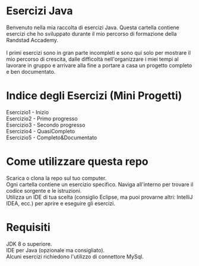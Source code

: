 # Esercizi Java
Benvenuto nella mia raccolta di esercizi Java. Questa cartella contiene esercizi che ho sviluppato durante il mio percorso di formazione della Randstad Accademy.<br />
<br />
I primi esercizi sono in gran parte incompleti e sono qui solo per mostrare il mio percorso di crescita, dalle difficoltà nell'organizzare i miei tempi al lavorare in gruppo e arrivare alla fine a portare a casa un progetto completo e ben documentato.

# Indice degli Esercizi (Mini Progetti)
Esercizio1 - Inizio<br />
Esercizio2 - Primo progresso<br />
Esercizio3 - Secondo progresso<br />
Esercizio4 - QuasiCompleto<br />
Esercizio5 - Completo&Documentato<br />

# Come utilizzare questa repo
Scarica o clona la repo sul tuo computer.<br />
Ogni cartella contiene un esercizio specifico. Naviga all'interno per trovare il codice sorgente e le istruzioni.<br />
Utilizza un IDE di tua scelta (consiglio Eclipse, ma puoi provarne altri: IntelliJ IDEA, ecc.) per aprire e eseguire gli esercizi.

# Requisiti
JDK 8 o superiore.<br />
IDE per Java (opzionale ma consigliato).<br />
Alcuni esercizi richiedono l'utilizzo di connettore MySql.





